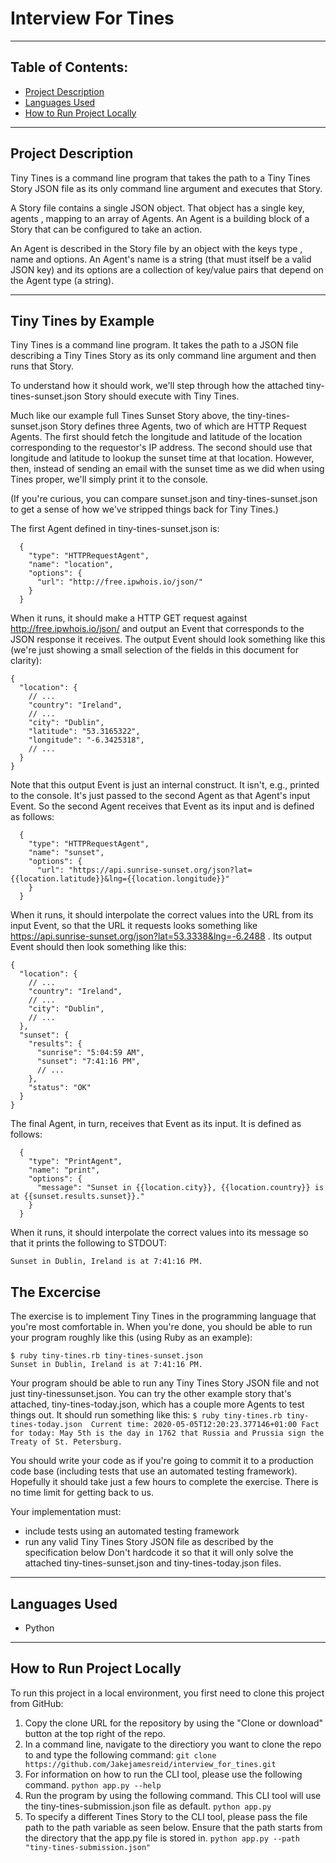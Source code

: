 # Interview For Tines
---

## Table of Contents:

* [Project Description](#project-description)
* [Languages Used](#languages-used)
* [How to Run Project Locally](#how-to-run-project-locally)

---

## Project Description
Tiny Tines is a command line program that takes the path to a Tiny Tines Story JSON file as its only command line argument and executes that Story.

A Story file contains a single JSON object. That object has a single key, agents , mapping to an array of Agents. An Agent is a building block of a Story that can be configured to take an action. 

An Agent is described in the Story file by an object with the keys type , name and options. An Agent's name is a string (that must itself be a valid JSON key) and its options are a collection of key/value pairs that depend on the Agent type (a string).

---

## Tiny Tines by Example
Tiny Tines is a command line program. It takes the path to a JSON file describing a Tiny Tines Story as its only command line argument and then runs that Story.

To understand how it should work, we'll step through how the attached  tiny-tines-sunset.json 
Story should execute with Tiny Tines.

Much like our example full Tines Sunset Story above, the  tiny-tines-sunset.json  Story defines three Agents, two of which are HTTP Request Agents. The first should fetch the longitude and latitude of the location corresponding to the requestor's IP address. The second should use that longitude and latitude to lookup the sunset time at that location. However, then, instead of sending an
email with the sunset time as we did when using Tines proper, we'll simply print it to the console.

(If you're curious, you can compare  sunset.json  and  tiny-tines-sunset.json  to get a sense of how we've stripped things back for Tiny Tines.)

The first Agent defined in  tiny-tines-sunset.json  is:
```
  {
    "type": "HTTPRequestAgent",
    "name": "location",
    "options": {
      "url": "http://free.ipwhois.io/json/"
    }
  }
```

When it runs, it should make a HTTP GET request against http://free.ipwhois.io/json/ and output an Event that corresponds to the JSON response it receives. The output Event should look something like this (we're just showing a small selection of the fields in this document for clarity):
```
{
  "location": {
    // ...
    "country": "Ireland",
    // ...
    "city": "Dublin",
    "latitude": "53.3165322",
    "longitude": "-6.3425318",
    // ...
  }
}
```

Note that this output Event is just an internal construct. It isn't, e.g., printed to the console. It's just passed to the second Agent as that Agent's input Event. So the second Agent receives that Event as its input and is defined as follows:
```
  {
    "type": "HTTPRequestAgent",
    "name": "sunset",
    "options": {
      "url": "https://api.sunrise-sunset.org/json?lat={{location.latitude}}&lng={{location.longitude}}"
    }
  }
```

When it runs, it should interpolate the correct values into the URL from its input Event, so that the URL it requests looks something like  https://api.sunrise-sunset.org/json?lat=53.3338&lng=-6.2488 . Its output Event should then look something like this:
```
{
  "location": {
    // ...
    "country": "Ireland",
    // ...
    "city": "Dublin",
    // ...
  },
  "sunset": {
    "results": {
      "sunrise": "5:04:59 AM",
      "sunset": "7:41:16 PM",
      // ...
    },
    "status": "OK"
  }
}
```

The final Agent, in turn, receives that Event as its input. It is defined as follows:
```
  {
    "type": "PrintAgent",
    "name": "print",
    "options": {
      "message": "Sunset in {{location.city}}, {{location.country}} is at {{sunset.results.sunset}}."
    }
  }
```

When it runs, it should interpolate the correct values into its message so that it prints the following to STDOUT:
```
Sunset in Dublin, Ireland is at 7:41:16 PM.
```

## The Excercise

The exercise is to implement Tiny Tines in the programming language that you're most comfortable in. When you're done, you should be able to run your program roughly like this (using Ruby as an example):
````
$ ruby tiny-tines.rb tiny-tines-sunset.json
Sunset in Dublin, Ireland is at 7:41:16 PM.
````

Your program should be able to run any Tiny Tines Story JSON file and not just  tiny-tinessunset.json. You can try the other example story that's attached, tiny-tines-today.json, which has a couple more Agents to test things out. It should run something like this:
``
$ ruby tiny-tines.rb tiny-tines-today.json 
Current time:
    2020-05-05T12:20:23.377146+01:00
Fact for today:
    May 5th is the day in 1762 that Russia and Prussia sign the Treaty of St. Petersburg.
``

You should write your code as if you're going to commit it to a production code base (including tests
that use an automated testing framework). Hopefully it should take just a few hours to complete the exercise. There is no time limit for getting back to us.

Your implementation must:
* include tests using an automated testing framework
* run any valid Tiny Tines Story JSON file as described by the specification below
Don't hardcode it so that it will only solve the attached tiny-tines-sunset.json and tiny-tines-today.json files.

---

## Languages Used

* Python

---

## How to Run Project Locally

To run this project in a local environment, you first need to clone this project from GitHub:

1. Copy the clone URL for the repository by using the "Clone or download" button at the top right of the repo. 
2. In a command line, navigate to the directiory you want to clone the repo to and type the following command:
    ```git clone https://github.com/Jakejamesreid/interview_for_tines.git```
3. For information on how to run the CLI tool, please use the following command.
    ```python app.py --help```
3. Run the program by using the following command. This CLI tool will use the tiny-tines-submission.json file as default.
    ```python app.py```
4. To specify a different Tines Story to the CLI tool, please pass the file path to the path variable as seen below. Ensure that the path starts from the directory that the app.py file is stored in.
    ```python app.py --path "tiny-tines-submission.json"```
